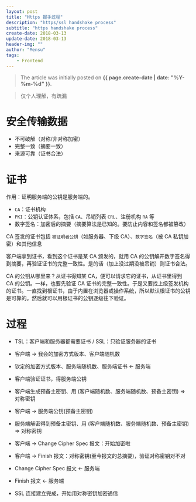 ```yaml
---
layout: post
title: "Https 握手过程"
description: "https/ssl handshake process"
subtitle: "https handshake process"
create-date: 2018-03-13
update-date: 2018-03-13
header-img: ""
author: "Mensu"
tags:
    - Frontend
---
```


> The article was initially posted on **{{ page.create-date | date: "%Y-%m-%d" }}**.

> 仅个人理解，有疏漏

# 安全传输数据

- 不可破解（对称/非对称加密）
- 完整一致（摘要一致）
- 来源可靠（证书合法）

# 证书

作用：证明服务端的公钥是服务端的。

- ``CA``：证书机构
- ``PKI``：公钥认证体系，包括 ``CA``、吊销列表 ``CRL``、注册机构 ``RA`` 等
- 数字签名：加密后的摘要（摘要算法是已知的。要防止内容和签名都被篡改）

CA 签发的证书包括 ``被证明者公钥``（如服务器、下级 CA）、``数字签名``（被 CA 私钥加密）和其他信息

客户端拿到证书，看到这个证书是某 CA 颁发的，就用 CA 的公钥解开数字签名得到摘要，再验证证书的完整一致性。是的话（加上没过期没被吊销）则证书合法。

CA 的公钥从哪里来？从证书得知某 CA，便可以请求它的证书，从证书里得到 CA 的公钥。一样，也要先验证 CA 证书的完整一致性。于是又要找上级签发机构的证书。一直找到根证书，由于内置在浏览器或操作系统，所以默认根证书的公钥是可靠的。然后就可以用根证书的公钥逐级往下验证。

# 过程

- TSL：客户端和服务器都需要证书 / SSL：只验证服务器的证书

- 客户端 -> 我会的加密方式版本、客户端随机数
- 钦定的加密方式版本、服务端随机数、服务端证书 <- 服务端
- 客户端验证证书，得服务端公钥
- 客户端生成预备主密钥、用 (客户端随机数、服务端随机数、预备主密钥) => 对称密钥
- 客户端 -> 服务端公钥(预备主密钥)
- 服务端解密得到预备主密钥、用 (客户端随机数、服务端随机数、预备主密钥) => 对称密钥
- 客户端 -> Change Cipher Spec 报文：开始加密啦
- 客户端 -> Finish 报文：对称密钥(至今报文的总摘要)，验证对称密钥对不对
- Change Cipher Spec 报文 <- 服务端
- Finish 报文 <- 服务端
- SSL 连接建立完成，开始用对称密钥加密通信

